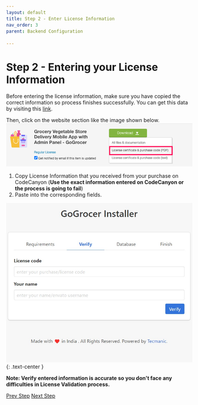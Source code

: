 ```yaml
---
layout: default
title: Step 2 - Enter License Information
nav_order: 3
parent: Backend Configuration

---
```


# Step 2 - Entering your License Information

Before entering the license information, make sure you have copied the correct information so process finishes successfully. You can get this data by visiting this [link](https://codecanyon.net/downloads).

Then, click on the website section like the image shown below.
![Obtaining your license information from CodeCanyon](/assets/images/backend_installer/licensecode.png)

1. Copy License Information that you received from your purchase on CodeCanyon (**Use the exact information entered on CodeCanyon or the process is going to fail**)
2. Paste into the corresponding fields.

![Requirements Verification Screen](/assets/images/backend_installer/step2.jpeg)
{: .text-center }

**Note: Verify entered information is accurate so you don't face any difficulties in License Validation process.**


<p class="text-center">
    <a href="step1.html" class="btn btn-purple">Prev Step</a>
    <a href="step3.html" class="btn btn-purple">Next Step</a>
</p>